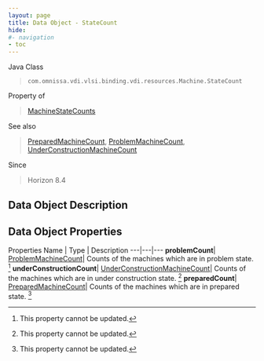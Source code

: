 ```yaml
---
layout: page
title: Data Object - StateCount
hide:
#- navigation
- toc
---
```






Java Class
> `com.omnissa.vdi.vlsi.binding.vdi.resources.Machine.StateCount`

Property of
> [MachineStateCounts](vdi.resources.Machine.MachineStateCounts.md#field_detail)

See also
> [PreparedMachineCount](vdi.resources.Machine.PreparedMachineCount.md), [ProblemMachineCount](vdi.resources.Machine.ProblemMachineCount.md), [UnderConstructionMachineCount](vdi.resources.Machine.UnderConstructionMachineCount.md)

Since
> Horizon 8.4


## Data Object Description

## Data Object Properties
Properties
Name |  Type |  Description
---|---|---
**problemCount**| [ProblemMachineCount](vdi.resources.Machine.ProblemMachineCount.md)|  Counts of the machines which are in problem state. [^2]
**underConstructionCount**| [UnderConstructionMachineCount](vdi.resources.Machine.UnderConstructionMachineCount.md)|  Counts of the machines which are in under construction state. [^2]
**preparedCount**| [PreparedMachineCount](vdi.resources.Machine.PreparedMachineCount.md)|  Counts of the machines which are in prepared state. [^2]
 


 


[^2]: This property cannot be updated.